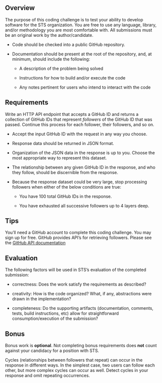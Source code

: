 ## Overview

The purpose of this coding challenge is to test your ability to develop software for the STS organization. You are free to use any language, library, and/or methodology you are most comfortable with. All submissions must be an original work by the author/candidate.

- Code should be checked into a public GitHub repository.

- Documentation should be present at the root of the repository, and, at minimum, should include the following:

  - A description of the problem being solved

  - Instructions for how to build and/or execute the code

  - Any notes pertinent for users who intend to interact with the code

## Requirements

Write an HTTP API endpoint that accepts a GitHub ID and returns a collection of GitHub IDs that represent _followers_ of the GitHub ID that was passed. Continue this process for each follower, their followers, and so on.

- Accept the input GitHub ID with the request in any way you choose.

- Response data should be returned in JSON format.

- Organization of the JSON data in the response is up to you. Choose the most appropriate way to represent this dataset.

- The relationship between any given GitHub ID in the response, and who they follow, should be discernible from the response.

- Because the response dataset could be very large, stop processing followers when either of the below conditions are true:

  - You have 100 total GitHub IDs in the response.

  - You have exhausted all successive followers up to 4 layers deep.

## Tips

You’ll need a GitHub account to complete this coding challenge. You may sign up for free. GitHub provides API’s for retrieving followers. Please see the [GitHub API documentation](https://developer.github.com/v3/users/followers/)

## Evaluation

The following factors will be used in STS’s evaluation of the completed submission:

- correctness: Does the work satisfy the requirements as described?

- creativity: How is the code organized? What, if any, abstractions were drawn in the implementation?

- completeness: Do the supporting artifacts (documentation, comments, tests, build instructions, etc) allow for straightforward consumption/execution of the submission?

## Bonus

Bonus work is **optional**. Not completing bonus requirements does **not** count against your candidacy for a position with STS.

Cycles (relationships between followers that repeat) can occur in the response in different ways. In the simplest case, two users can follow each other, but more complex cycles can occur as well. Detect cycles in your response and omit repeating occurrences.
